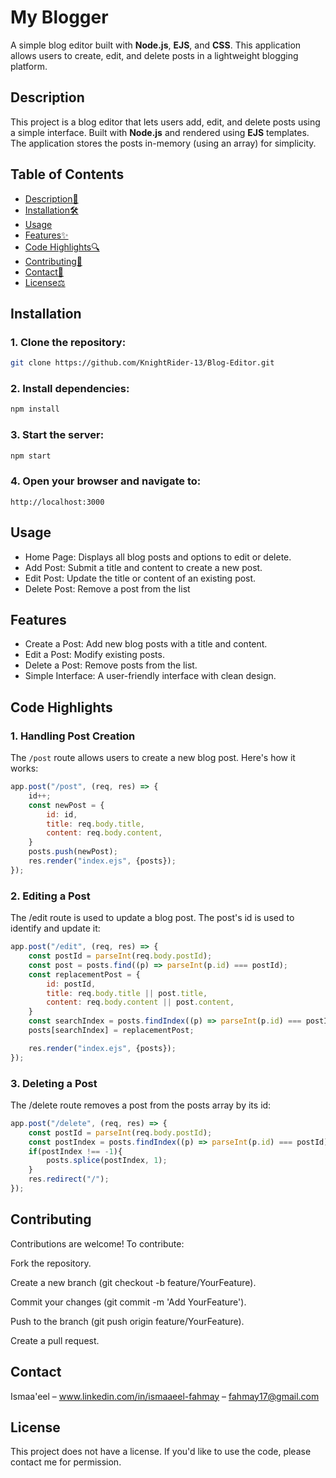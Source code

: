 # My Blogger

A simple blog editor built with **Node.js**, **EJS**, and **CSS**. This application allows users to create, edit, and delete posts in a lightweight blogging platform.

## Description

This project is a blog editor that lets users add, edit, and delete posts using a simple interface. Built with **Node.js** and rendered using **EJS** templates. The application stores the posts in-memory (using an array) for simplicity.

## Table of Contents

- [Description📝](#description)
- [Installation🛠️](#installation)
- [Usage](#usage)
- [Features✨](#features)
- [Code Highlights🔍](#code-highlights)
- [Contributing🤝](#contributing)
- [Contact📧](#contact)
- [License⚖️](#license)

## Installation

### 1. Clone the repository:

```bash
git clone https://github.com/KnightRider-13/Blog-Editor.git
```
### 2. Install dependencies:
```bash
npm install
```
### 3. Start the server:
```bash
npm start
```
### 4. Open your browser and navigate to:
```
http://localhost:3000
```

## Usage

- Home Page: Displays all blog posts and options to edit or delete.
- Add Post: Submit a title and content to create a new post.
- Edit Post: Update the title or content of an existing post.
- Delete Post: Remove a post from the list

## Features

- Create a Post: Add new blog posts with a title and content.
- Edit a Post: Modify existing posts.
- Delete a Post: Remove posts from the list.
- Simple Interface: A user-friendly interface with clean design.

## Code Highlights

### 1. Handling Post Creation
The `/post` route allows users to create a new blog post. Here's how it works:
```javascript
app.post("/post", (req, res) => {
    id++;
    const newPost = {
        id: id,
        title: req.body.title,
        content: req.body.content,
    }
    posts.push(newPost);
    res.render("index.ejs", {posts});
});
```
### 2. Editing a Post
The /edit route is used to update a blog post. The post's id is used to identify and update it:
```javascript
app.post("/edit", (req, res) => {
    const postId = parseInt(req.body.postId);
    const post = posts.find((p) => parseInt(p.id) === postId);
    const replacementPost = {
        id: postId,
        title: req.body.title || post.title,
        content: req.body.content || post.content,
    }
    const searchIndex = posts.findIndex((p) => parseInt(p.id) === postId);
    posts[searchIndex] = replacementPost;

    res.render("index.ejs", {posts});
});
```
### 3. Deleting a Post
The /delete route removes a post from the posts array by its id:
```javascript
app.post("/delete", (req, res) => {
    const postId = parseInt(req.body.postId);
    const postIndex = posts.findIndex((p) => parseInt(p.id) === postId);
    if(postIndex !== -1){
        posts.splice(postIndex, 1);
    }
    res.redirect("/");
});
```

## Contributing

Contributions are welcome! To contribute: 

Fork the repository. 

Create a new branch (git checkout -b feature/YourFeature). 

Commit your changes (git commit -m 'Add YourFeature'). 

Push to the branch (git push origin feature/YourFeature). 

Create a pull request. 

## Contact
Ismaa'eel – www.linkedin.com/in/ismaaeel-fahmay – fahmay17@gmail.com

## License
This project does not have a license. If you'd like to use the code, please contact me for permission.
